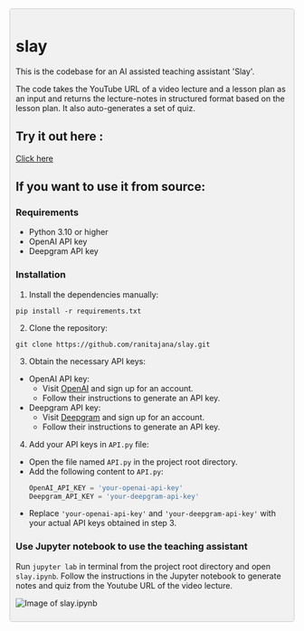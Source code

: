 <div style="background-color: #f1f1f1; padding: 10px; border: 1px solid #ccc; border-radius: 5px;">

# slay

This is the codebase for an AI assisted teaching assistant 'Slay'.

The code takes the YouTube URL of a video lecture and a lesson plan as an input and returns the lecture-notes in structured format based on the lesson plan. It also auto-generates a set of quiz. 

## Try it out here :

[Click here](https://slay.unsupervized.com/)


## If you want to use it from source:

### Requirements

- Python 3.10 or higher
- OpenAI API key
- Deepgram API key

### Installation

1. Install the dependencies manually:

```
pip install -r requirements.txt
```
2. Clone the repository:

```
git clone https://github.com/ranitajana/slay.git
```

3. Obtain the necessary API keys:
- OpenAI API key:
  - Visit [OpenAI](https://openai.com/) and sign up for an account.
  - Follow their instructions to generate an API key.
- Deepgram API key:
  - Visit [Deepgram](https://deepgram.com/) and sign up for an account.
  - Follow their instructions to generate an API key.

4. Add your API keys in `API.py` file:

- Open the file named `API.py` in the project root directory.
- Add the following content to `API.py`:
  ```python
  OpenAI_API_KEY = 'your-openai-api-key'
  Deepgram_API_KEY = 'your-deepgram-api-key'
  ```
- Replace `'your-openai-api-key'` and `'your-deepgram-api-key'` with your actual API keys obtained in step 3.

### Use Jupyter notebook to use the teaching assistant

Run ```jupyter lab``` in terminal from the project root directory and open `slay.ipynb`. Follow the instructions in the Jupyter notebook to generate notes and quiz from the Youtube URL of the video lecture.


![Image of slay.ipynb](https://lh3.googleusercontent.com/pw/AP1GczOzxWP3cZzMJJAc8qXImQZ13dmmpbINANU7AHc2f-NhPjeMBEUD48X1YiyU_3XW3HN8i7wMoerXknbbeWdrkGVp7y5DTfnkKftNIdLpmM3jNDC8lC3u3xZlalyXDukTqoPwJ1YrGPsWgP6zi8eVjVuoR9CJPC5bauVHozMmhusJmmm6uZdEMmOmH5bXCR6Hhnk242NDoUCBql7bhjgZ1qr4TLju85h69LCrccUKx4Tv17kTNprwigtZj2_mRYouNmVAFMiWLf4N0scXKRIWyHR09tNx3Y8fsdHpns7UNLjBTEnE0d4VLY5aUmJMoO_VN02P0lcUA9JDALvkqvPDdRl59wGl6uckW3OHRQBy6m23Si0oXweHBrTZWHmGTU8-nammY8jixJ5yZ1st1zgUks5esdauk1neKfCCmIV1j40i_KuXMA5Lv_kXnfFYPhEveedwGxFGf17-HlEKZMhANIeUnj7_7zRiwrRMAM-N-WrACdl2XbVBW0FysKILwbZgLTO3vMffmhLD-BfrWnp_C8w8t3-LLo8wrOYwpfIWBX0cHpmkhrObtvKIE_jC5zihxex3AXx25VYycakwQBLBHCKETmK2gJ83fU98CXpixmFwknWknGsgAdSZeWGeEnyYOi688LTgYp66y3I-joaV6AgB8cqUKQM6YiReott4EdQdu3968oACtMcattu4FLew_TLXgdSg-ZPZLPb1hncK-J5-5oSV-sgP38tARXtMbaR2vPw0ABKKEe765klAdGR9rArgCkHSBqM1XCgMc6KdCuioipcq3NU6Rc2GURrdl3-eCL4xB1MfWcbInoMIfCVEs9K2V00pLgyHEi8ySetXZagaj-xpojvbPdQRz8WG223P3Ij-9gbmb8JZsyQkzcBJ6-OH6LeELWRSRHEGHXHRQduqAJVvQqScVL5e_FJahtThHILGEC3X4kMnYq_nSRkfWV7uPamiC3PWOhta_9ztZsdAxe44rCaVDO36HRv8R9g-Ypd4zA2jk7nZfQl7rllIVkZo0iWFxHxu4gtrzyKM6iFNzXzaEVQMmMmdOOoaZM2pYmo-vKChdlaaeYmSN6uv3ecKmDvTdQ=w2370-h1562-s-no-gm?authuser=1)   




